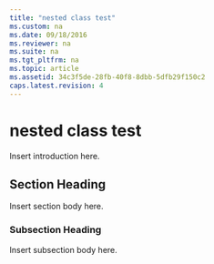 ```yaml
---
title: "nested class test"
ms.custom: na
ms.date: 09/18/2016
ms.reviewer: na
ms.suite: na
ms.tgt_pltfrm: na
ms.topic: article
ms.assetid: 34c3f5de-28fb-40f8-8dbb-5dfb29f150c2
caps.latest.revision: 4
---
```

# nested class test
Insert introduction here.  
  
## Section Heading  
 Insert section body here.  
  
### Subsection Heading  
 Insert subsection body here.